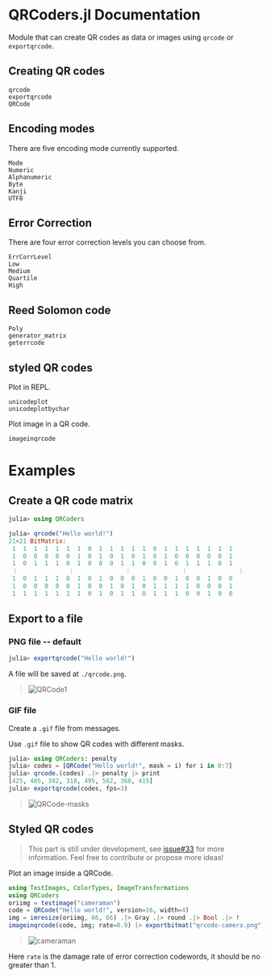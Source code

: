 # QRCoders.jl Documentation

Module that can create QR codes as data or images using `qrcode` or `exportqrcode`.

## Creating QR codes

```@docs
qrcode
exportqrcode
QRCode
```

## Encoding modes
There are five encoding mode currently supported.

```@docs
Mode
Numeric
Alphanumeric
Byte
Kanji
UTF8
```

## Error Correction
There are four error correction levels you can choose from.

```@docs
ErrCorrLevel
Low
Medium
Quartile
High
```

## Reed Solomon code

```@docs
Poly
generator_matrix
geterrcode
```
## styled QR codes

Plot in REPL.

```@docs
unicodeplot
unicodeplotbychar
```

Plot image in a QR code.

```@docs
imageinqrcode
```

# Examples

## Create a QR code matrix

```julia
julia> using QRCoders

julia> qrcode("Hello world!")
21×21 BitMatrix:
 1  1  1  1  1  1  1  0  1  1  1  1  1  0  1  1  1  1  1  1  1
 1  0  0  0  0  0  1  0  1  0  1  0  1  0  1  0  0  0  0  0  1
 1  0  1  1  1  0  1  0  0  0  1  1  0  0  1  0  1  1  1  0  1
 ⋮              ⋮              ⋮              ⋮              ⋮
 1  0  1  1  1  0  1  0  1  0  0  0  1  0  0  1  0  0  1  0  0
 1  0  0  0  0  0  1  0  0  1  0  1  0  1  1  1  1  0  0  0  1
 1  1  1  1  1  1  1  0  1  0  1  1  0  1  1  1  0  0  1  0  0
```

## Export to a file
### PNG file -- default
```julia
julia> exportqrcode("Hello world!")
```

A file will be saved at `./qrcode.png`.

> ![QRCode1](https://cdn.jsdelivr.net/gh/juliaimages/QRCoders.jl@assets/qrcode.png)

### GIF file
Create a `.gif` file from messages.

Use `.gif` file to show QR codes with different masks.
```julia
julia> using QRCoders: penalty
julia> codes = [QRCode("Hello world!", mask = i) for i in 0:7]
julia> qrcode.(codes) .|> penalty |> print
[425, 485, 342, 318, 495, 562, 368, 415]
julia> exportqrcode(codes, fps=3)
```

> ![QRCode-masks](https://cdn.jsdelivr.net/gh/juliaimages/QRCoders.jl/docs/src/assets/qrcode-masks.gif)

## Styled QR codes
> This part is still under development, see [issue#33](https://github.com/JuliaImages/QRCoders.jl/issues/33) for more information. Feel free to contribute or propose more ideas!


Plot an image inside a QRCode.

```julia
using TestImages, ColorTypes, ImageTransformations
using QRCoders
oriimg = testimage("cameraman")
code = QRCode("Hello world!", version=16, width=4)
img = imresize(oriimg, 66, 66) .|> Gray .|> round .|> Bool .|> !
imageinqrcode(code, img; rate=0.9) |> exportbitmat("qrcode-camera.png")
```
> ![cameraman](https://cdn.jsdelivr.net/gh/juliaimages/QRCoders.jl@assets/qrcode-camera.png)

Here `rate` is the damage rate of error correction codewords, it should be no greater than 1.